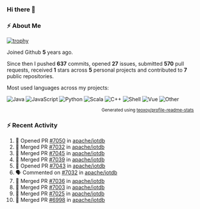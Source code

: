 ### Hi there 👋

### :zap: About Me

[![trophy](https://github-profile-trophy.vercel.app/?username=HTHou&theme=onedark)](https://github.com/ryo-ma/github-profile-trophy)
   
Joined Github **5** years ago.

Since then I pushed **637** commits, opened **27** issues, submitted **570** pull requests, received **1** stars across **5** personal projects and contributed to **7** public repositories.

Most used languages across my projects:

![Java](https://img.shields.io/static/v1?style=flat-square&label=%E2%A0%80&color=555&labelColor=%23b07219&message=Java%EF%B8%B194.4%25)
![JavaScript](https://img.shields.io/static/v1?style=flat-square&label=%E2%A0%80&color=555&labelColor=%23f1e05a&message=JavaScript%EF%B8%B11.4%25)
![Python](https://img.shields.io/static/v1?style=flat-square&label=%E2%A0%80&color=555&labelColor=%233572A5&message=Python%EF%B8%B10.7%25)
![Scala](https://img.shields.io/static/v1?style=flat-square&label=%E2%A0%80&color=555&labelColor=%23c22d40&message=Scala%EF%B8%B10.6%25)
![C++](https://img.shields.io/static/v1?style=flat-square&label=%E2%A0%80&color=555&labelColor=%23f34b7d&message=C%2B%2B%EF%B8%B10.6%25)
![Shell](https://img.shields.io/static/v1?style=flat-square&label=%E2%A0%80&color=555&labelColor=%2389e051&message=Shell%EF%B8%B10.4%25)
![Vue](https://img.shields.io/static/v1?style=flat-square&label=%E2%A0%80&color=555&labelColor=%2341b883&message=Vue%EF%B8%B10.3%25)
![Other](https://img.shields.io/static/v1?style=flat-square&label=%E2%A0%80&color=555&labelColor=%23ededed&message=Other%EF%B8%B11.2%25)

<p align="right"><sub>Generated using <a href="https://github.com/marketplace/actions/profile-readme-stats">teoxoy/profile-readme-stats</a></sub></p>


<!--![](https://github.com/HTHou/HTHou/blob/output/github-contribution-grid-snake.svg)-->

<!--![Haonan Hou's github stats](https://github-readme-stats.vercel.app/api?username=HTHou&count_private=true&show_icons=true&theme=onedark)-->

<!--![Haonan Hou's wakatime stats](https://github-readme-stats.vercel.app/api/wakatime?username=HTHou&layout=compact&theme=onedark)-->

<!--![Top Langs](https://github-readme-stats.vercel.app/api/top-langs/?username=HTHou&theme=onedark&layout=compact)-->

### :zap: Recent Activity
<!--START_SECTION:activity-->
1. 💪 Opened PR [#7050](https://github.com/apache/iotdb/pull/7050) in [apache/iotdb](https://github.com/apache/iotdb)
2. 🎉 Merged PR [#7032](https://github.com/apache/iotdb/pull/7032) in [apache/iotdb](https://github.com/apache/iotdb)
3. 🎉 Merged PR [#7045](https://github.com/apache/iotdb/pull/7045) in [apache/iotdb](https://github.com/apache/iotdb)
4. 🎉 Merged PR [#7039](https://github.com/apache/iotdb/pull/7039) in [apache/iotdb](https://github.com/apache/iotdb)
5. 💪 Opened PR [#7043](https://github.com/apache/iotdb/pull/7043) in [apache/iotdb](https://github.com/apache/iotdb)
6. 🗣 Commented on [#7032](https://github.com/apache/iotdb/issues/7032) in [apache/iotdb](https://github.com/apache/iotdb)
7. 🎉 Merged PR [#7036](https://github.com/apache/iotdb/pull/7036) in [apache/iotdb](https://github.com/apache/iotdb)
8. 🎉 Merged PR [#7003](https://github.com/apache/iotdb/pull/7003) in [apache/iotdb](https://github.com/apache/iotdb)
9. 🎉 Merged PR [#7025](https://github.com/apache/iotdb/pull/7025) in [apache/iotdb](https://github.com/apache/iotdb)
10. 🎉 Merged PR [#6998](https://github.com/apache/iotdb/pull/6998) in [apache/iotdb](https://github.com/apache/iotdb)
<!--END_SECTION:activity-->

<!--
**HTHou/HTHou** is a ✨ _special_ ✨ repository because its `README.md` (this file) appears on your GitHub profile.

Here are some ideas to get you started:

- 🔭 I’m currently working on ...
- 🌱 I’m currently learning ...
- 👯 I’m looking to collaborate on ...
- 🤔 I’m looking for help with ...
- 💬 Ask me about ...
- 📫 How to reach me: ...
- 😄 Pronouns: ...
- ⚡ Fun fact: ...
-->
